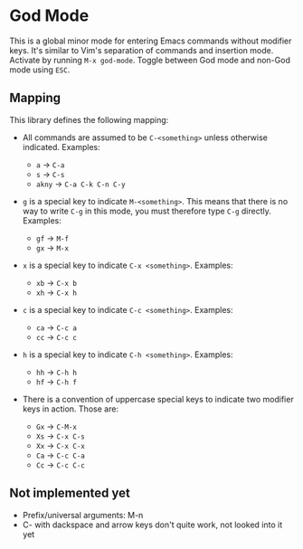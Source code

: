 # God Mode

This is a global minor mode for entering Emacs commands without
modifier keys. It's similar to Vim's separation of commands and
insertion mode. Activate by running `M-x god-mode`. Toggle between God
mode and non-God mode using `ESC`.

## Mapping

This library defines the following mapping:

* All commands are assumed to be `C-<something>` unless otherwise
   indicated. Examples:

   * `a`    → `C-a`
   * `s`    → `C-s`
   * `akny` → `C-a C-k C-n C-y`

* `g` is a special key to indicate `M-<something>`. This means that
   there is no way to write `C-g` in this mode, you must therefore
   type `C-g` directly. Examples:

   * `gf` → `M-f`
   * `gx` → `M-x`

* `x` is a special key to indicate `C-x <something>`. Examples:

   * `xb` → `C-x b`
   * `xh` → `C-x h`

* `c` is a special key to indicate `C-c <something>`. Examples:

   * `ca` → `C-c a`
   * `cc` → `C-c c`

* `h` is a special key to indicate `C-h <something>`. Examples:

   * `hh` → `C-h h`
   * `hf` → `C-h f`

* There is a convention of uppercase special keys to indicate
   two modifier keys in action. Those are:

   * `Gx` → `C-M-x`
   * `Xs` → `C-x C-s`
   * `Xx` → `C-x C-x`
   * `Ca` → `C-c C-a`
   * `Cc` → `C-c C-c`

## Not implemented yet

* Prefix/universal arguments: M-n
* C- with dackspace and arrow keys don't quite work, not looked into
  it yet
